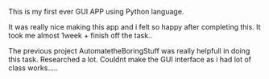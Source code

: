 This is my first ever GUI APP using Python language.
 


It was really nice making this app and i felt so happy after completing this.
It took me almost 1week + finish off the task..

The previous project AutomatetheBoringStuff was really helpfull in doing this task.
Researched a lot.
Couldnt make the GUI interface as i had lot of class works.....